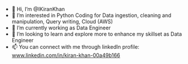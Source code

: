 - 👋 Hi, I’m @IKiranKhan
- 👀 I’m interested in Python Coding for Data ingestion, cleaning and manipulation, Query writing, Cloud (AWS)
- 🌱 I’m currently working as Data Engineer
- 💞️ I’m looking to learn and explore more to enhance my skillset as Data Engineer
- 📫 You can connect with me through linkedIn profile: www.linkedin.com/in/kiran-khan-00a49b166

<!---
IKiranKhan/IKiranKhan is a ✨ special ✨ repository because its `README.md` (this file) appears on your GitHub profile.
You can click the Preview link to take a look at your changes.
--->
